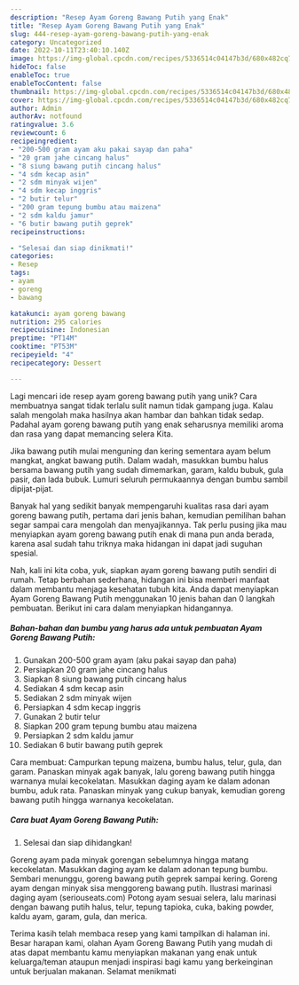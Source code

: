 ```yaml
---
description: "Resep Ayam Goreng Bawang Putih yang Enak"
title: "Resep Ayam Goreng Bawang Putih yang Enak"
slug: 444-resep-ayam-goreng-bawang-putih-yang-enak
category: Uncategorized
date: 2022-10-11T23:40:10.140Z
image: https://img-global.cpcdn.com/recipes/5336514c04147b3d/680x482cq70/ayam-goreng-bawang-putih-foto-resep-utama.jpg
hideToc: false
enableToc: true
enableTocContent: false
thumbnail: https://img-global.cpcdn.com/recipes/5336514c04147b3d/680x482cq70/ayam-goreng-bawang-putih-foto-resep-utama.jpg
cover: https://img-global.cpcdn.com/recipes/5336514c04147b3d/680x482cq70/ayam-goreng-bawang-putih-foto-resep-utama.jpg
author: Admin
authorAv: notfound
ratingvalue: 3.6
reviewcount: 6
recipeingredient:
- "200-500 gram ayam aku pakai sayap dan paha"
- "20 gram jahe cincang halus"
- "8 siung bawang putih cincang halus"
- "4 sdm kecap asin"
- "2 sdm minyak wijen"
- "4 sdm kecap inggris"
- "2 butir telur"
- "200 gram tepung bumbu atau maizena"
- "2 sdm kaldu jamur"
- "6 butir bawang putih geprek"
recipeinstructions:

- "Selesai dan siap dinikmati!"
categories:
- Resep
tags:
- ayam
- goreng
- bawang

katakunci: ayam goreng bawang 
nutrition: 295 calories
recipecuisine: Indonesian
preptime: "PT14M"
cooktime: "PT53M"
recipeyield: "4"
recipecategory: Dessert

---
```





Lagi mencari ide resep ayam goreng bawang putih yang unik? Cara membuatnya sangat tidak terlalu sulit namun tidak gampang juga. Kalau salah mengolah maka hasilnya akan hambar dan bahkan tidak sedap. Padahal ayam goreng bawang putih yang enak seharusnya memiliki aroma dan rasa yang dapat memancing selera Kita.





Jika bawang putih mulai menguning dan kering sementara ayam belum mangkat, angkat bawang putih. Dalam wadah, masukkan bumbu halus bersama bawang putih yang sudah dimemarkan, garam, kaldu bubuk, gula pasir, dan lada bubuk. Lumuri seluruh permukaannya dengan bumbu sambil dipijat-pijat.

Banyak hal yang sedikit banyak mempengaruhi kualitas rasa dari ayam goreng bawang putih, pertama dari jenis bahan, kemudian pemilihan bahan segar sampai cara mengolah dan menyajikannya. Tak perlu pusing jika mau menyiapkan ayam goreng bawang putih enak di mana pun anda berada, karena asal sudah tahu triknya maka hidangan ini dapat jadi suguhan spesial.






Nah, kali ini kita coba, yuk, siapkan ayam goreng bawang putih sendiri di rumah. Tetap berbahan sederhana, hidangan ini bisa memberi manfaat dalam membantu menjaga kesehatan tubuh kita. Anda dapat menyiapkan Ayam Goreng Bawang Putih menggunakan 10 jenis bahan dan 0 langkah pembuatan. Berikut ini cara dalam menyiapkan hidangannya.

<!--inarticleads1-->

##### Bahan-bahan dan bumbu yang harus ada untuk pembuatan Ayam Goreng Bawang Putih:

1. Gunakan 200-500 gram ayam (aku pakai sayap dan paha)
1. Persiapkan 20 gram jahe cincang halus
1. Siapkan 8 siung bawang putih cincang halus
1. Sediakan 4 sdm kecap asin
1. Sediakan 2 sdm minyak wijen
1. Persiapkan 4 sdm kecap inggris
1. Gunakan 2 butir telur
1. Siapkan 200 gram tepung bumbu atau maizena
1. Persiapkan 2 sdm kaldu jamur
1. Sediakan 6 butir bawang putih geprek


Cara membuat: Campurkan tepung maizena, bumbu halus, telur, gula, dan garam. Panaskan minyak agak banyak, lalu goreng bawang putih hingga warnanya mulai kecokelatan. Masukkan daging ayam ke dalam adonan bumbu, aduk rata. Panaskan minyak yang cukup banyak, kemudian goreng bawang putih hingga warnanya kecokelatan. 

<!--inarticleads2-->

##### Cara buat Ayam Goreng Bawang Putih:


1. Selesai dan siap dihidangkan!

Goreng ayam pada minyak gorengan sebelumnya hingga matang kecokelatan. Masukkan daging ayam ke dalam adonan tepung bumbu. Sembari menunggu, goreng bawang putih geprek sampai kering. Goreng ayam dengan minyak sisa menggoreng bawang putih. Ilustrasi marinasi daging ayam (seriouseats.com) Potong ayam sesuai selera, lalu marinasi dengan bawang putih halus, telur, tepung tapioka, cuka, baking powder, kaldu ayam, garam, gula, dan merica. 

Terima kasih telah membaca resep yang kami tampilkan di halaman ini. Besar harapan kami, olahan Ayam Goreng Bawang Putih yang mudah di atas dapat membantu kamu menyiapkan makanan yang enak untuk keluarga/teman ataupun menjadi inspirasi bagi kamu yang berkeinginan untuk berjualan makanan. Selamat menikmati
